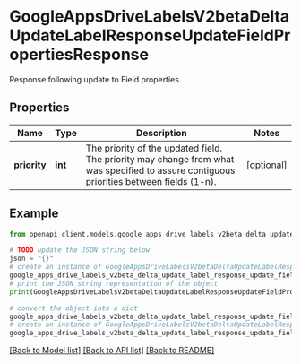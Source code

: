 # GoogleAppsDriveLabelsV2betaDeltaUpdateLabelResponseUpdateFieldPropertiesResponse

Response following update to Field properties.

## Properties

Name | Type | Description | Notes
------------ | ------------- | ------------- | -------------
**priority** | **int** | The priority of the updated field. The priority may change from what was specified to assure contiguous priorities between fields (1-n). | [optional] 

## Example

```python
from openapi_client.models.google_apps_drive_labels_v2beta_delta_update_label_response_update_field_properties_response import GoogleAppsDriveLabelsV2betaDeltaUpdateLabelResponseUpdateFieldPropertiesResponse

# TODO update the JSON string below
json = "{}"
# create an instance of GoogleAppsDriveLabelsV2betaDeltaUpdateLabelResponseUpdateFieldPropertiesResponse from a JSON string
google_apps_drive_labels_v2beta_delta_update_label_response_update_field_properties_response_instance = GoogleAppsDriveLabelsV2betaDeltaUpdateLabelResponseUpdateFieldPropertiesResponse.from_json(json)
# print the JSON string representation of the object
print(GoogleAppsDriveLabelsV2betaDeltaUpdateLabelResponseUpdateFieldPropertiesResponse.to_json())

# convert the object into a dict
google_apps_drive_labels_v2beta_delta_update_label_response_update_field_properties_response_dict = google_apps_drive_labels_v2beta_delta_update_label_response_update_field_properties_response_instance.to_dict()
# create an instance of GoogleAppsDriveLabelsV2betaDeltaUpdateLabelResponseUpdateFieldPropertiesResponse from a dict
google_apps_drive_labels_v2beta_delta_update_label_response_update_field_properties_response_from_dict = GoogleAppsDriveLabelsV2betaDeltaUpdateLabelResponseUpdateFieldPropertiesResponse.from_dict(google_apps_drive_labels_v2beta_delta_update_label_response_update_field_properties_response_dict)
```
[[Back to Model list]](../README.md#documentation-for-models) [[Back to API list]](../README.md#documentation-for-api-endpoints) [[Back to README]](../README.md)


